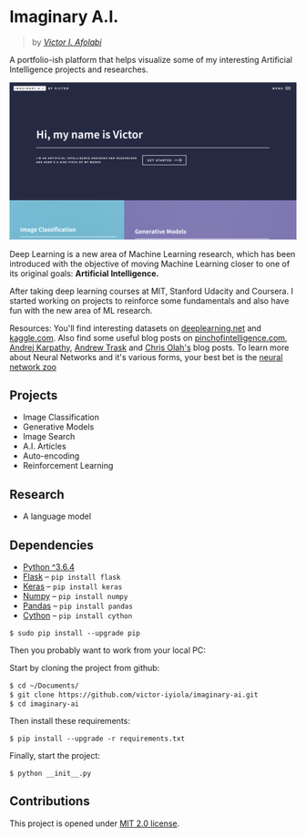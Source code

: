 # Imaginary A.I.

> by _[Victor I. Afolabi](https://github.com/victor-iyiola/)_

A portfolio-ish platform that helps visualize some of my interesting Artificial Intelligence projects and researches.

![Imaginary A.I. homepage](static/images/imaginary-ai-homepage.png)

Deep Learning is a new area of Machine Learning research, which has been introduced with the objective of moving Machine Learning closer to one of its original goals: **Artificial Intelligence.**

After taking deep learning courses at MIT, Stanford Udacity and Coursera. I started working on projects to reinforce some fundamentals and also have fun with the new area of ML research.

Resources: You'll find interesting datasets on [deeplearning.net](http://deeplearning.net/datasets/) and [kaggle.com](https://www.kaggle.com/datasets). Also find some useful blog posts on [pinchofintelligence.com](https://www.pinchofintelligence.com/), [Andrej Karpathy](http://karpathy.github.io/), [Andrew Trask](https://iamtrask.github.io/) and [Chris Olah's](http://colah.github.io/) blog posts. To learn more about Neural Networks and it's various forms, your best bet is the [neural network zoo](http://www.asimovinstitute.org/neural-network-zoo/)

## Projects

- Image Classification
- Generative Models
- Image Search
- A.I. Articles
- Auto-encoding
- Reinforcement Learning

## Research

- A language model

## Dependencies

- [Python ^3.6.4](http://python.org/)
- [Flask](http://flask.pocoo.org/) – ```pip install flask```
- [Keras](http://keras.io/) – ```pip install keras```
- [Numpy](http://www.numpy.org/) – ```pip install numpy```
- [Pandas](https://pandas.pydata.org/) – ```pip install pandas```
- [Cython](http://cython.org/) – ```pip install cython```

```
$ sudo pip install --upgrade pip
```

Then you probably want to work from your local PC:

Start by cloning the project from github:
```
$ cd ~/Documents/
$ git clone https://github.com/victor-iyiola/imaginary-ai.git
$ cd imaginary-ai
``` 

Then install these requirements:
```
$ pip install --upgrade -r requirements.txt
```
     
Finally, start the project:
```
$ python __init__.py
```

## Contributions

This project is opened under [MIT 2.0 license](https://github.com/victor-iyiola/imaginary-ai/blob/master/LICENSE).
